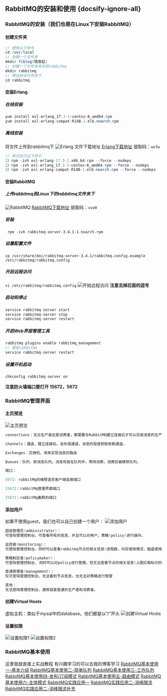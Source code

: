 ## RabbitMQ的安装和使用 {docsify-ignore-all}
### RabbitMQ的安装（我们也是在Linux下安装RabbitMQ）
#### 创建文件夹
```java
// 使用以下命令
cd /usr/local
// 创建一个文件夹
mkdir fcblog(随意起)
// 创建一个文件夹来存放rabbitmq
mkdir rabbitmq
// 移动到该文件夹下
cd rabbitmq
```
#### 安装Erlang
##### 在线安装
```java
yum install esl-erlang_17.3-1~centos~6_amd64.rpm
yum install esl-erlang-compat-R14B-1.el6.noarch.rpm
```
##### 离线安装
将文件上传到rabbitmq下
![Erlang](https://fcblog-1300450814.cos.ap-chengdu.myqcloud.com/2020/03/03/7191583232779369.png)
文件下载地址
[Erlang下载地址](https://pan.baidu.com/s/1fyHZ8PD1pDR1Lv7PLZSoMw)
提取码：`wvfw`
```java
// 依次执行以下命令
1）rpm -ivh esl-erlang-17.3-1.x86_64.rpm --force --nodeps
2）rpm -ivh esl-erlang_17.3-1~centos~6_amd64.rpm --force --nodeps
3）rpm -ivh esl-erlang-compat-R14B-1.el6.noarch.rpm --force --nodeps
```
#### 安装RabbitMQ
##### 上传rabbitmq到Linux下的rabbitmq文件夹下
![RabbitMQ](https://fcblog-1300450814.cos.ap-chengdu.myqcloud.com/2020/03/03/37821583238636587.png)
[RabbitMQ下载地址](https://pan.baidu.com/s/1FbEtqUILBmqVkfGES5JF6A)
提取码：`vse0`
##### 安装
` rpm -ivh rabbitmq-server-3.4.1-1.noarch.rpm`
##### 设置配置文件
`cp /usr/share/doc/rabbitmq-server-3.4.1/rabbitmq.config.example /etc/rabbitmq/rabbitmq.config`
##### 开启远程访问
`vi /etc/rabbitmq/rabbitmq.config`
![开始远程访问](https://fcblog-1300450814.cos.ap-chengdu.myqcloud.com/2020/03/03/8091583238809997.png)
**注意去掉后面的逗号**
##### 启动和停止
```java
service rabbitmq-server start
service rabbitmq-server stop
service rabbitmq-server restart
```
##### 开启Web界面管理工具
```java
rabbitmq-plugins enable rabbitmq_management
// 重启rabbitmq
service rabbitmq-server restart
```
##### 设置开机启动
```java
chkconfig rabbitmq-server on
```
**注意防火墙端口要打开 15672，5672**
### RabbitMQ管理界面
#### 主页预览
![主页预览](https://fcblog-1300450814.cos.ap-chengdu.myqcloud.com/2020/03/04/72931583282706452.png)
```java
connections：无论生产者还是消费者，都需要与RabbitMQ建立连接后才可以完成消息的生产和消费，在这里可以查看连接情况

channels：通道，建立连接后，会形成通道，消息的投递获取依赖通道。

Exchanges：交换机，用来实现消息的路由

Queues：队列，即消息队列，消息存放在队列中，等待消费，消费后被移除队列。

端口：

5672: rabbitMq的编程语言客户端连接端口

15672：rabbitMq管理界面端口

25672：rabbitMq集群的端口
```
#### 添加用户
如果不使用guest，我们也可以自己创建一个用户：
![添加用户](https://fcblog-1300450814.cos.ap-chengdu.myqcloud.com/2020/03/04/73701583282932776.png)
```java
超级管理员(administrator)：
可登陆管理控制台，可查看所有的信息，并且可以对用户，策略(policy)进行操作。

监控者(monitoring)：
可登陆管理控制台，同时可以查看rabbitmq节点的相关信息(进程数，内存使用情况，磁盘使用情况等)

策略制定者(policymaker)：
可登陆管理控制台, 同时可以对policy进行管理。但无法查看节点的相关信息(上图红框标识的部分)。

普通管理者(management)：
仅可登陆管理控制台，无法看到节点信息，也无法对策略进行管理

其他：
无法登陆管理控制台，通常就是普通的生产者和消费者。
```
#### 创建Virtual Hosts
虚拟主机：类似于mysql中的database。他们都是以“/”开头
![创建Virtual Hosts](https://fcblog-1300450814.cos.ap-chengdu.myqcloud.com/2020/03/04/41471583283046073.png)
#### 设置权限
![设置权限1](https://fcblog-1300450814.cos.ap-chengdu.myqcloud.com/2020/03/04/11551583283086308.png)
![设置权限2](https://fcblog-1300450814.cos.ap-chengdu.myqcloud.com/2020/03/04/89731583283099817.png)
### RabbitMQ基本使用
这里我就直接上实战教程
有兴趣学习的可以去我的博客学习
[RabbitMQ基本使用一-基本介绍](https://feicheng.xyz/2020/04/05/RabbitMQ%E5%9F%BA%E6%9C%AC%E4%BD%BF%E7%94%A8%E4%B8%80(%E7%AE%80%E5%8D%95%E4%BB%8B%E7%BB%8D)/)
[RabbitMQ基本使用二-简单队列](https://feicheng.xyz/2020/04/06/RabbitMQ%E5%9F%BA%E6%9C%AC%E4%BD%BF%E7%94%A8%E4%BA%8C-%E7%AE%80%E5%8D%95%E9%98%9F%E5%88%97/)
[RabbitMQ基本使用三-工作队列](https://feicheng.xyz/2020/04/07/RabbitMQ%E5%9F%BA%E6%9C%AC%E4%BD%BF%E7%94%A8%E4%B8%89-%E5%B7%A5%E4%BD%9C%E9%98%9F%E5%88%97/)
[RabbitMQ基本使用四-发布/订阅模式](https://feicheng.xyz/2020/04/11/RabbitMQ%E5%9F%BA%E6%9C%AC%E4%BD%BF%E7%94%A8%E5%9B%9B-%E5%8F%91%E5%B8%83-%E8%AE%A2%E9%98%85%E9%98%9F%E5%88%97/)
[RabbitMQ基本使用五-路由模式](https://feicheng.xyz/2020/04/12/RabbitMQ%E5%9F%BA%E6%9C%AC%E4%BD%BF%E7%94%A8%E4%BA%94-%E8%B7%AF%E7%94%B1%E6%A8%A1%E5%BC%8F/)
[RabbitMQ基本使用六-主体模式](https://feicheng.xyz/2020/04/14/RabbitMQ%E5%9F%BA%E6%9C%AC%E4%BD%BF%E7%94%A8%E5%85%AD-%E4%B8%BB%E9%A2%98%E6%A8%A1%E5%BC%8F/)
[RabbitMQ实践应用一](https://feicheng.xyz/2020/04/14/RabbitMQ%E5%AE%9E%E8%B7%B5%E5%BA%94%E7%94%A8%E4%B8%80/)
[RabbitMQ实践应用二-消峰限流](https://feicheng.xyz/2020/04/19/RabbitMQ%E5%AE%9E%E8%B7%B5%E4%BA%8C-%E6%B6%88%E5%B3%B0%E9%99%90%E6%B5%81/)
[RabbitMQ实践应用二-消峰限流补充](https://feicheng.xyz/2020/04/19/RabbitMQ%E5%AE%9E%E8%B7%B5%E4%BA%8C-%E6%B6%88%E5%B3%B0%E9%99%90%E6%B5%81%E8%A1%A5%E5%85%85/)

